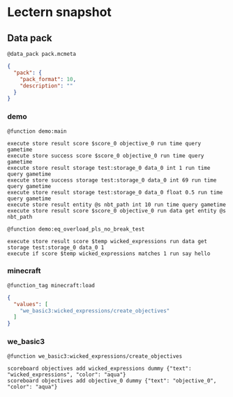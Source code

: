 # Lectern snapshot

## Data pack

`@data_pack pack.mcmeta`

```json
{
  "pack": {
    "pack_format": 10,
    "description": ""
  }
}
```

### demo

`@function demo:main`

```mcfunction
execute store result score $score_0 objective_0 run time query gametime
execute store success score $score_0 objective_0 run time query gametime
execute store result storage test:storage_0 data_0 int 1 run time query gametime
execute store success storage test:storage_0 data_0 int 69 run time query gametime
execute store result storage test:storage_0 data_0 float 0.5 run time query gametime
execute store result entity @s nbt_path int 10 run time query gametime
execute store result score $score_0 objective_0 run data get entity @s nbt_path
```

`@function demo:eq_overload_pls_no_break_test`

```mcfunction
execute store result score $temp wicked_expressions run data get storage test:storage_0 data_0 1
execute if score $temp wicked_expressions matches 1 run say hello
```

### minecraft

`@function_tag minecraft:load`

```json
{
  "values": [
    "we_basic3:wicked_expressions/create_objectives"
  ]
}
```

### we_basic3

`@function we_basic3:wicked_expressions/create_objectives`

```mcfunction
scoreboard objectives add wicked_expressions dummy {"text": "wicked_expressions", "color": "aqua"}
scoreboard objectives add objective_0 dummy {"text": "objective_0", "color": "aqua"}
```
